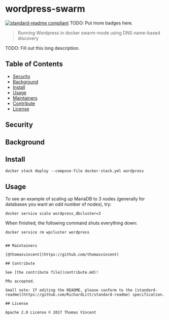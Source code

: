 # wordpress-swarm

[![standard-readme compliant](https://img.shields.io/badge/standard--readme-OK-green.svg?style=flat-square)](https://github.com/RichardLitt/standard-readme)
TODO: Put more badges here.

> Running Wordpress in docker swarm-mode using DNS name-based discovery

TODO: Fill out this long description.

## Table of Contents

- [Security](#security)
- [Background](#background)
- [Install](#install)
- [Usage](#usage)
- [Maintainers](#maintainers)
- [Contribute](#contribute)
- [License](#license)

## Security

## Background

## Install

```
docker stack deploy --compose-file docker-stack.yml wordpress
```

## Usage

To see an example of scaling up MariaDB to 3 nodes (generally for databases you want an odd number of nodes), try:
```
docker service scale wordpress_dbcluster=3
```
When finished, the following command shuts everything down:
```
docker service rm wpcluster wordpress
```
```

## Maintainers

[@thomasvincent](https://github.com/thomasvincent)

## Contribute

See [the contribute file](contribute.md)!

PRs accepted.

Small note: If editing the README, please conform to the [standard-readme](https://github.com/RichardLitt/standard-readme) specification.

## License

Apache 2.0 License © 2017 Thomas Vincent
